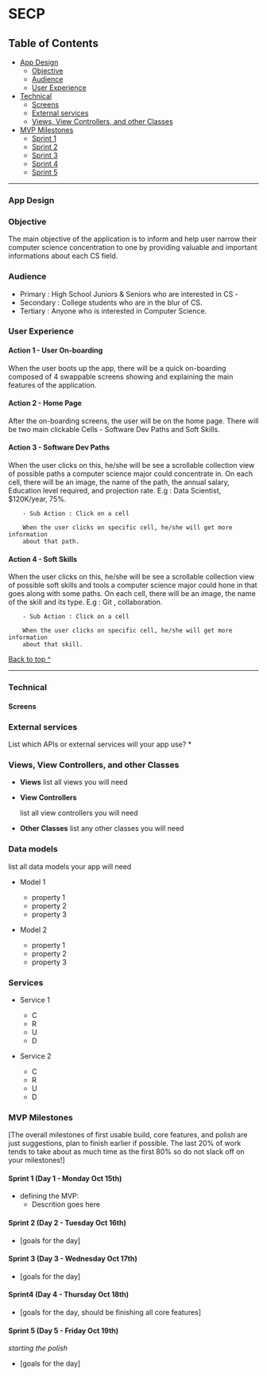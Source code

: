 # SECP

## Table of Contents
  * [App Design](#app-design)
    * [Objective](#objective)
    * [Audience](#audience)
    * [User Experience](#user-experience)
  * [Technical](#technical)
    * [Screens](#Screens)
    * [External services](#external-services)
    * [Views, View Controllers, and other Classes](#Views-View-Controllers-and-other-Classes)
  * [MVP Milestones](#mvp-milestones)
    * [Sprint 1](#Day-1)
    * [Sprint 2](#Day-2)
    * [Sprint 3](#Day-3)
    * [Sprint 4](#Day-4)
    * [Sprint 5](#Day-5)

---

### App Design

### Objective

The main objective of the application is to inform and help user narrow their computer science concentration to one by providing valuable and important informations about each CS field. 

### Audience
- Primary : High School Juniors & Seniors who are interested in CS -
- Secondary : College students who are in the blur of CS.
- Tertiary : Anyone who is interested in Computer Science.


### User Experience

#### Action 1 -  User On-boarding 

When the user boots up the app, there will be a quick on-boarding composed of 4 swappable screens showing  and explaining the main features of the application.

#### Action 2 - Home Page

After the on-boarding screens, the user will be on the home page. There will be two main clickable Cells - Software Dev Paths and Soft Skills.

#### Action 3 - Software Dev Paths

When the user clicks on this, he/she will be see a scrollable collection view of possible paths a computer science major could concentrate in. On each cell, there will be an image, the name of the path, the annual salary, Education level required, and projection rate. E.g : Data Scientist, $120K/year, 75%.
    
        - Sub Action : Click on a cell
 
        When the user clicks on specific cell, he/she will get more information 
        about that path.


#### Action 4 - Soft Skills

When the user clicks on this, he/she will be see a scrollable collection view of possible soft skills and tools a computer science major could hone in that goes along with some paths. On each cell, there will be an image, the name of the skill and its type. E.g : Git , collaboration.

        - Sub Action : Click on a cell
 
        When the user clicks on specific cell, he/she will get more information 
        about that skill.

[Back to top ^](#)

---

### Technical


#### Screens



### External services
List which APIs or external services will your app use?
* 


### Views, View Controllers, and other Classes
* **Views**
  list all views you will need
  
* **View Controllers**
    
  list all view controllers you will need
 
* **Other Classes**
  list any other classes you will need
  

### Data models

list all data models your app will need
* Model 1
    * property 1
    * property 2
    * property 3
    
* Model 2
    * property 1
    * property 2
    * property 3


### Services
* Service 1 
    * C
    * R
    * U
    * D

* Service 2
    * C
    * R
    * U
    * D



### MVP Milestones
[The overall milestones of first usable build, core features, and polish are just suggestions, plan to finish earlier if possible. The last 20% of work tends to take about as much time as the first 80% so do not slack off on your milestones!]

#### Sprint 1 (Day 1 - Monday Oct 15th)

* defining the MVP:
   * Descrition goes here

#### Sprint 2 (Day 2 - Tuesday Oct 16th)
* [goals for the day]

#### Sprint 3 (Day 3 - Wednesday Oct 17th)
* [goals for the day]

#### Sprint4 (Day 4 - Thursday Oct 18th)
* [goals for the day, should be finishing all core features]

#### Sprint 5 (Day 5 - Friday Oct 19th)
_starting the polish_
* [goals for the day]


